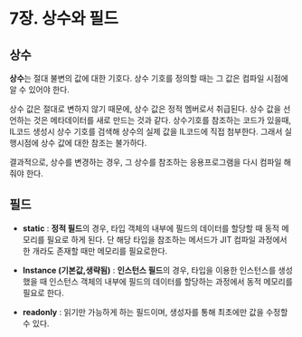 # 7장. 상수와 필드

## 상수

**상수**는 절대 불변의 값에 대한 기호다. 상수 기호를 정의할 때는 그 값은 컴파일 시점에 알 수 있어야 한다.

상수 값은 절대로 변하지 않기 때문에, 상수 값은 정적 멤버로서 취급된다. 상수 값을 선언하는 것은 메타데이터를 새로 만드는 것과 같다. 상수기호를 참조하는 코드가 있을때, IL코드 생성시 상수 기호를 검색해 상수의 실제 값을 IL코드에 직접 첨부한다. 그래서 실행시점에 상수 값에 대한 참조는 불가하다.

결과적으로, 상수를 변경하는 경우, 그 상수를 참조하는 응용프로그램을 다시 컴파일 해줘야 한다.



## 필드

- **static** : **정적 필드**의 경우, 타입 객체의 내부에 필드의 데이터를 할당할 때 동적 메모리를 필요로 하게 된다. 단 해당 타입을 참조하는 메서드가 JIT 컴파일 과정에서 한 개라도 존재할 때만 메모리를 필요로한다.



- **Instance (기본값,생략됨)** : **인스턴스 필드**의 경우, 타입을 이용한 인스턴스를 생성했을 때 인스턴스 객체의 내부에 필드의 데이터를 할당하는 과정에서 동적 메모리를 필요로 한다.



- **readonly** : 읽기만 가능하게 하는 필드이며, 생성자를 통해 최초에만 값을 수정할 수 있다.

